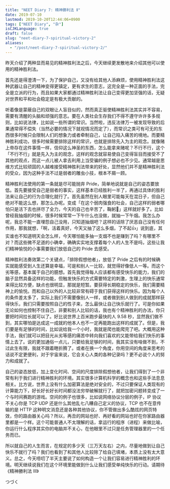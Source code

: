```yaml
---
title: "NEET Diary 7: 精神勝利法 Ⅱ"
date: 2019-07-10
lastmod: 2019-10-20T12:44:06+0900
tags: ["NEET Diary", "杂"]
isCJKLanguage: true
draft: false
slug: "neet-diary-7-spiritual-victory-2"
aliases:
  - "/post/neet-diary-7-spiritual-victory-2/"
---
```


昨天介绍了两种显而易见的精神胜利法之后，今天继续更发散地来介绍其他可以使用的精神胜利法。

首先还是得澄清一下，为了保护自己，又没有给其他人添麻烦，使用精神胜利法这种武器让自己的精神变得更镇定，更有求生的意志，这完全是一种正面的手法，完全是立派的行为，而且如果大家都通过精神胜利法让自己变得更加坚强的话，无疑对世界和平和社会稳定是有极大贡献的。

<!--more-->

听着像是蒙蔽自己的双眼让人盲目似的，然而真正驱使精神胜利法其实并不容易，需要有清醒的头脑和顽强的意志。要在人类社会生存我们不得不遵守许许多多规则，比如说法律，比如说一些所谓的常识。当然啦，违反法律万一被发现导致的后果通常得不偿失（当然必要的情况下就视情况而定了），而常识之类可有可无的东西很多时候只会限制人们的想象力或者牵制自己，让自己陷入痛苦的境地。而要精神胜利成功，很多时候需要排除这样的常识，也就是排除先入为主的观念。就像赌上帝存在这件事情一样，信仰这么神圣的东西，怎么能拿来赌呢？不行不行，这个「不行不行」就是先入为主的观念，这样的观念就容易使自己变得盲目而接受不了其他的观点，而这一点儿被人拿去利用上当受骗的例子想必也不少见。通常越是思维方式比较顽固的人越难接受精神胜利法带来的好处，显然他们并不是精神胜利法的受众，因为这种手法不过是弱者的雕虫小技，根本不屑一顾。

精神胜利法使用的第一条就是尽可能抛弃 Pride，简单地说就是自己的姿态要放低。首先要接受自己是弱者的事实，这样基本已经胜利一半了，再通过具体的胜利法来让自己的行为合理化就行了。首先虽然在别人眼里可能每天在混日子，但自己绝对不能这么想，那怎么办呢。变成「在这个弱肉强食的社会，自己这样的弱者哪怕只是活下去也拼尽了全力，今天的自己也辛苦了，鞠躬🙇」这样就好多了。比如曾经我抽烟的时候，很多时候常常一下午什么也没做，就抽一下午烟。我怎么办呢，我总不能一直埋怨自己没用，只知道抽烟吧？这样的话除了厌恶自己没有任何作用，那我就想，「啊，活着真好，今天又抽了这么多烟，了不起👍」说到底，其实谁也不知道明天会怎么样，今天哪怕能多抽一支烟不也是赚到了吗？有哪里不对？而这些微不足道的小确幸，确确实实地支撑着每个人的人生不是吗，这些让我们精神愉悦的小事需要我们放低自己的 Pride 去感受。

精神胜利法奏效第二个关键点，「排除假想他者」，放低了 Pride 之后有的时候确实就能感受到人生还算是幸福，可是和别人一比较，就觉得好像低人一等。而这个劣等感，基本属于自己的臆想。首先我觉得每人应该都有感受快乐的能力，我们的脑子显然具备这样的功能，但触发快乐的方式需要特定的刺激，生理上的快乐通常来得比较方便，缺点也很明显，那就是短暂。要获得长期稳定的快乐，我们需要精神上的愉悦。而和自己以外的人比较非常有碍于我们获得这样的快乐。因为每个人的条件差太多了，实际上我们不需要像别人一样，或者做到别人做到的成就那样获得快乐，我们只需要按照自己的性子来，怎么最快让自己快乐就行了。可是你如果无论如何也控制不住自己，非要和别人比较的话，我也有个精神胜利的办法，你只要把时间拉长就可以了。好比说世界上百米跑步最快的人 9.58 秒，显然我们做不到，其实哪怕是达成这一成就的他本人也不一定再能跑出这样的成就了。但是，我们要是有足够的时间，比如说给我一个小时，我就是爬也能爬完了吧。大概用这种手法，我们就可以把目光从劣等感的痛苦中转向我们喜欢的又能带给我们快乐的事情上去了。说的更加通俗一点儿，只要给我足够的时间，我其实没有啥做不到，不过此生有限，我就不跟着瞎折腾了。或者在换一个角度，你用空间的角度来思考的话说不定更便利，对于宇宙来说，它会关心人类的各种记录吗？更不必说个人的努力和成就了。

自己的姿态放低，加上变化时间、空间的尺度排除假想他者，让我们得到了一个非常有利于我们进行精神胜利的环境。其实很多计算机科学的概念也和这些手法息息相关。比方说，世界上没有什么加密算法是绝对安全的，不过只要保证人类现有的计算能力下，好长好长好长时间都没法穷举破解就行了，就把加密问题转变成了一个与时间赛跑的游戏。空间的例子也很多，比如说网络协议分层的例子，IP 协议不关心你是 TCP UDP 还是什么其他乱七八糟自己定义的协议，TCP 也不在意传输的是 HTTP 这种明文消息还是各种其他协议，你不管做出多么酷炫的网页特效，你的路由器关心吗？所以，再丑的网站也好、再好看的网站也好在你家路由器里都是一个样。这个可能普通人不太理解的话，拿运行的程序（进程）来做比喻，你运行什么程序其实你的电脑并不关心，在他眼里不过只是任务管理器里的一个任务而已。

所以就自己的人生而言，在规定的多少天（三万天左右）之内，尽量地做到让自己快乐不就行了吗？我们也看到了和其他人比较除了给自己填堵，本质上没有太大意义。总之，今天唠叨了半天主要说了如何构造一个让我们容易进行精神胜利的环境。明天继续说我们在这个环境里能做到什么让我们感受单纯快乐的行动。请期待《精神勝利法 Ⅲ》

つづく
